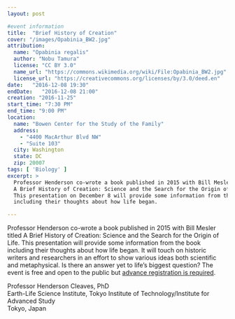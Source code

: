 ```yaml
---
layout: post

#event information
title:  "Brief History of Creation"
cover: "/images/Opabinia_BW2.jpg"
attribution:
  name: "Opabinia regalis"
  author: "Nobu Tamura"
  license: "CC BY 3.0"
  name_url: "https://commons.wikimedia.org/wiki/File:Opabinia_BW2.jpg"
  license_url: "https://creativecommons.org/licenses/by/3.0/deed.en"
date:   "2016-12-08 19:30"
endDate:   "2016-12-08 21:00"
creation: "2016-11-25"
start_time: "7:30 PM"
end_time: "9:00 PM"
location:
  name: "Bowen Center for the Study of the Family"
  address:
    - "4400 MacArthur Blvd NW"
    - "Suite 103"
  city: Washington
  state: DC
  zip: 20007
tags: [ 'Biology' ]
excerpt: >
  Professor Henderson co-wrote a book published in 2015 with Bill Mesler titled
  A Brief History of Creation: Science and the Search for the Origin of Life.
  This presentation on December 8 will provide some information from the book
  including their thoughts about how life began.

---
```


Professor Henderson co-wrote a book published in 2015 with Bill Mesler titled A
Brief History of Creation: Science and the Search for the Origin of Life. This
presentation will provide some information from the book including their
thoughts about how life began. It will touch on historic writers and researchers
in an effort to show various ideas both scientific and metaphysical. Is there an
answer yet to life’s biggest question? The event is free and open to the public but [advance registration is
required](https://www.eventbrite.com/e/what-do-we-know-about-the-origin-of-life-on-earth-dr-henderson-cleaves-tickets-27701134840).

Professor Henderson Cleaves, PhD  
Earth-Life Science Institute, Tokyo Institute of Technology/Institute for Advanced Study  
Tokyo, Japan
